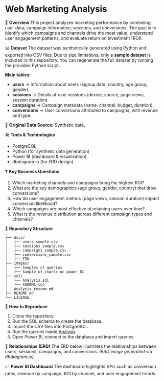 # Web Marketing Analysis

📌 **Overview**
This project analyzes marketing performance by combining user data, campaign information, sessions, and conversions. The goal is to identify which campaigns and channels drive the most value, understand user engagement patterns, and evaluate return on investment (ROI).

📊 **Dataset**
The dataset was synthetically generated using Python and exported into CSV files. Due to size limitations, only a **sample dataset** is included in this repository. You can regenerate the full dataset by running the provided Python script.

**Main tables:**

* **users** → Information about users (signup date, country, age group, gender).
* **sessions** → Details of user sessions (device, source, page views, session duration).
* **campaigns** → Campaign metadata (name, channel, budget, duration).
* **conversions** → User conversions attributed to campaigns, with revenue and type.

📌 **Original Data Source:** Synthetic data.

🛠️ **Tools & Technologies**

* PostgreSQL
* Python (for synthetic data generation)
* Power BI (dashboard & visualization)
* dbdiagram.io (for ERD design)

❓ **Key Business Questions**

1. Which marketing channels and campaigns bring the highest ROI?
2. What are the key demographics (age group, gender, country) that drive conversions?
3. How do user engagement metrics (page views, session duration) impact conversion likelihood?
4. Which campaigns are most effective at retaining users over time?
5. What is the revenue distribution across different campaign types and channels?

📂 **Repository Structure**

```
├── docs/
│   ├── users_sample.csv
│   ├── sessions_sample.csv
│   ├── campaigns_sample.csv
│   ├── conversions_sample.csv
│   ├── ERD
├── images/
│   ├── Samples of queries
│   ├── Sample of charts on power BI
├── sql/
│   └── Analysis.sql
│   └── SQUEMA.sql
│   Analysis_resume.md 
├── README.md
└── LICENSE
```

🔄 **How to Reproduce**

1. Clone the repository.
2. Run the SQL schema to create the database.
3. Import the CSV files into PostgreSQL.
4. Run the queries inside [Analysis](sql/Analysis.sql)
5. Open Power BI, connect to the database and import queries.

🔗 **Relationships (ERD)**
The ERD below illustrates the relationships between users, sessions, campaigns, and conversions.
*(ERD image generated via dbdiagram.io)*

📈 **Power BI Dashboard**
The dashboard highlights KPIs such as conversion rates, revenue by campaign, ROI by channel, and user engagement trends.
